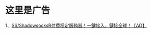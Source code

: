 # 这里是广告

1、<a class="btn btn-danger" href="https://s-s-r.github.io/">SS/ShadowsocksR付費穩定服務器！一鍵接入，鏈接全球！【AD】</a>   
